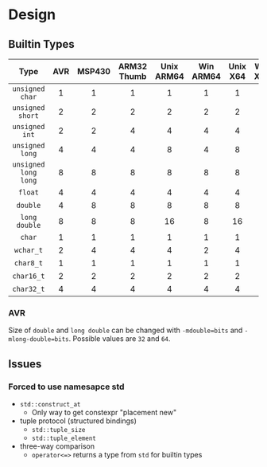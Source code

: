 # Design

## Builtin Types

|       **Type**       | AVR | MSP430 | ARM32 Thumb | Unix ARM64 | Win ARM64 | Unix X64 | Win X64 | WebAssembly |
| :------------------: | :-: | :----: | :---------: | :--------: | :-------: | :------: | :-----: | :---------: |
|   `unsigned char`    |  1  |   1    |      1      |     1      |     1     |    1     |    1    |      1      |
|   `unsigned short`   |  2  |   2    |      2      |     2      |     2     |    2     |    2    |      2      |
|    `unsigned int`    |  2  |   2    |      4      |     4      |     4     |    4     |    4    |      4      |
|   `unsigned long`    |  4  |   4    |      4      |     8      |     4     |    8     |    4    |      4      |
| `unsigned long long` |  8  |   8    |      8      |     8      |     8     |    8     |    8    |      8      |
|       `float`        |  4  |   4    |      4      |     4      |     4     |    4     |    4    |      4      |
|       `double`       |  4  |   8    |      8      |     8      |     8     |    8     |    8    |      8      |
|    `long double`     |  8  |   8    |      8      |     16     |     8     |    16    |    8    |      8      |
|        `char`        |  1  |   1    |      1      |     1      |     1     |    1     |    1    |      1      |
|      `wchar_t`       |  2  |   4    |      4      |     4      |     2     |    4     |    2    |      4      |
|      `char8_t`       |  1  |   1    |      1      |     1      |     1     |    1     |    1    |      1      |
|      `char16_t`      |  2  |   2    |      2      |     2      |     2     |    2     |    2    |      2      |
|      `char32_t`      |  4  |   4    |      4      |     4      |     4     |    4     |    4    |      4      |

### AVR

Size of `double` and `long double` can be changed with `-mdouble=bits` and `-mlong-double=bits`. Possible values are `32` and `64`.

## Issues

### Forced to use namesapce std

- `std::construct_at`
  - Only way to get constexpr "placement new"
- tuple protocol (structured bindings)
  - `std::tuple_size`
  - `std::tuple_element`
- three-way comparison
  - `operator<=>` returns a type from `std` for builtin types
